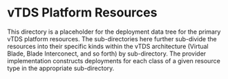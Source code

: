 # vTDS Platform Resources

This directory is a placeholder for the deployment data tree for the
primary vTDS platform resources. The sub-directories here further
sub-divide the resources into their specific kinds within the vTDS
architecture (Virtual Blade, Blade Interconect, and so forth) by
sub-directory. The provider implementation constructs deployments for
each class of a given resource type in the appropriate sub-directory.
